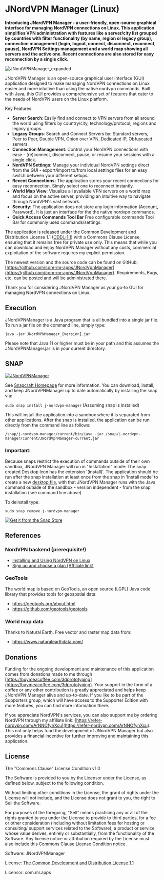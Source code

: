 # JNordVPN Manager (Linux)

**Introducing JNordVPN Manager - a user-friendly, open-source graphical interface for managing NordVPN connections on Linux. This application simplifies VPN administration with features like a server/city list grouped by countries with filter functionality (by name, region or legacy group), connection management (login, logout, connect, disconnect, reconnect, pause), NordVPN Settings management and a world map showing all servers and the active one. Recent connections are also stored for easy reconnection by a single click.**

![JNordVPNManager_expanded](https://github.com/user-attachments/assets/8c96506f-2418-4d45-8da1-105dc57ad78d)

JNordVPN Manager is an open-source graphical user interface (GUI) application designed to make managing NordVPN connections on Linux easier and more intuitive than using the native nordvpn commands. Built with Java, this GUI provides a comprehensive set of features that cater to the needs of NordVPN users on the Linux platform.

Key Features:

* **Server Search**: Easily find and connect to VPN servers from all around the world using filters by country/city, technology/protocol, regions and legacy groups.
* **Legacy Groups**: Search and Connect Servers by: Standard servers, Peer to Peer, Double VPN, Onion over VPN, Dedicated IP, Obfuscated servers.
* **Connection Management**: Control your NordVPN connections with ease - (re)connect, disconnect, pause, or resume your sessions with a single click.
* **NordVPN Settings**: Manage your individual NordVPN settings direct from the GUI - export/import to/from local settings files for an easy switch between your different setups.
* **Recent Connections**: The application stores your recent connections for easy reconnection. Simply select one to reconnect instantly.
* **World Map View**: Visualize all available VPN servers on a world map and focus on the active server, providing an intuitive way to navigate through NordVPN's vast network.
* **Security**: The application does not store any login information (Account, Password). It is just an interface for the the native nordvpn commands.
* **Quick Access Commands Tool Bar** Free configurable commands Tool Bar for commonly used commands/settings.

The application is released under the Common Development and Distribution License 1.1 ([CDDL-1.1](https://spdx.org/licenses/CDDL-1.1.html)) with a Commons Clause License, ensuring that it remains free for private use only. This means that while you can download and enjoy NordVPN Manager without any costs, commercial exploitation of the software requires my explicit permission.

The newest version and the source code can be found on GitHub: [https://github.com/com-mr-apps/JNordVpnManager](https://github.com/com-mr-apps/JNordVpnManager).
Requirements, Bugs, etc. can be posted and will be administrated there.

Thank you for considering JNordVPN Manager as your go-to GUI for managing NordVPN connections on Linux.

## Execution

JNordVPNManager  is a Java program that is all bundled into a single jar file.  To run a jar file on the command line, simply type:

    java -jar JNordVPNManager_[version].jar
  
Please note that Java 11 or higher must be in your path and this assumes the JNordVPNManager.jar is in your current directory.

## SNAP

[![JNordVPNManager](https://snapcraft.io/j-nordvpn-manager/badge.svg)](https://snapcraft.io/j-nordvpn-manager)

See [Snapcraft Homepage](https://snapcraft.io) for more information. You can download, install, and keep JNordVPNManager up to date automatically by installing the snap via:

`sudo snap install j-nordvpn-manager`  (Assuming snap is installed)

This will install the application into a sandbox where it is separated from other applications. After the snap is installed, the application can be run directly from the command line as follows:

    /snap/j-nordvpn-manager/current/bin/java -jar /snap/j-nordvpn-manager/current/JNordVpnManager-current.jar

### Important:
Because snaps restrict the execution of commands outside of their own sandbox, JNordVPN Manager will run in "Installation" mode: The snap created Desktop Icon has the extension '(install)'.
The application should be run after the snap installation at least once from the snap in 'Install mode' to create a new  [desktop file](https://github.com/com-mr-apps/JNordVPNManager/blob/main/snap/local/JNordVpnManager_Java.desktop), with that JNordVPN Manager runs with the Java command outside of the sandbox - version independent - from the snap installation (see command line above).

To deinstall type:

`sudo snap remove j-nordvpn-manager`

[![Get it from the Snap Store](https://snapcraft.io/en/dark/install.svg)](https://snapcraft.io/j-nordvpn-manager)

## References

### NordVPN backend (prerequisite!)
* [Installing and Using NordVPN on Linux](https://support.nordvpn.com/hc/en-us/articles/20196094470929-Installing-NordVPN-on-Linux-distributions)
* [Sign up and choose a plan (Affiliate link)](https://refer-nordvpn.com/ArNNOfynXcu)


### GeoTools
The world map is based on GeoTools, an open source (LGPL) Java code library that provides tools for geospatial data:
* https://geotools.org/about.html
* https://github.com/geotools/geotools

### World map data
Thanks to Natural Earth. Free vector and raster map data from:
* https://www.naturalearthdata.com/

## Donations
Funding for the ongoing development and maintenance of this application comes from donations made to me through [https://buymeacoffee.com/3dprototyping](https://buymeacoffee.com/3dprototyping). Your support in the form of a coffee or any other contribution is greatly appreciated and helps keep JNordVPN Manager alive and up-to-date.
If you like to be part of the Supporters group, which will have access to the Supporter Edition with more features, you can find more information there.

If you appreciate NordVPN's services, you can also support me by ordering NordVPN through my affiliate link: [https://refer-nordvpn.com/ArNNOfynXcu](https://refer-nordvpn.com/ArNNOfynXcu). This not only helps fund the development of JNordVPN Manager but also provides a financial incentive for further improving and maintaining this application.


## License 

The "Commons Clause" License Condition v1.0

The Software is provided to you by the Licensor under the License, as defined below, subject to the following condition.

Without limiting other conditions in the License, the grant of rights under the License will not include, and the License does not grant to you, the right to Sell the Software.

For purposes of the foregoing, "Sell" means practicing any or all of the rights granted to you under the License to provide to third parties, for a fee or other consideration (including without limitation fees for hosting or consulting/ support services related to the Software), a product or service whose value derives, entirely or substantially, from the functionality of the Software. Any license notice or attribution required by the License must also include this Commons Clause License Condition notice.

Software: JNordVPNManager

License: [The Common Development and Distribution License 1.1 ](https://spdx.org/licenses/CDDL-1.1.html)

Licensor: com.mr.apps
